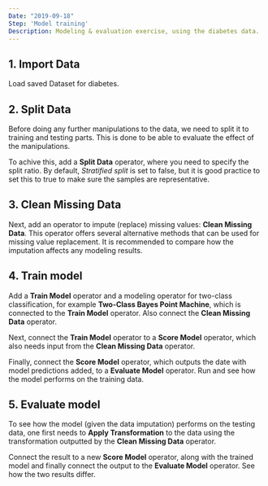 ```yaml
---
Date: "2019-09-18"
Step: 'Model training'
Description: Modeling & evaluation exercise, using the diabetes data.
---
```


## 1. Import Data
Load saved Dataset for diabetes.

## 2. Split Data

<p>Before doing any further manipulations to the data, we need
to split it to training and testing parts. This is done to be able
to evaluate the effect of the manipulations.</p>

<p>To achive this, add a <b>Split Data</b> operator, where you need to specify the split ratio. By default, <i>Stratified split</i> is set to false, but it is good practice to set this to true to make sure the 
samples are representative.</p>

## 3. Clean Missing Data

<p>Next, add an operator to impute (replace) missing values: 
<b>Clean Missing Data</b>. This operator offers several 
alternative methods that can be used for missing value replacement.
It is recommended to compare how the imputation affects any modeling 
results.</p>

## 4. Train model

<p> Add a <b>Train Model</b> operator and a modeling operator
for two-class classification, for example
<b>Two-Class Bayes Point Machine</b>, which is connected to the
<b>Train Model</b> operator. Also connect the <b>Clean Missing Data</b>
operator. </p>

<p> Next, connect the <b>Train Model</b> operator to a 
<b>Score Model</b> operator, which also needs input from the
<b>Clean Missing Data</b> operator. </p>

<p>Finally, connect the <b>Score Model</b> operator, which outputs
the date with model predictions added, to a <b>Evaluate Model</b>
operator. Run and see how the model performs on the training data.</p>

## 5. Evaluate model
<p>To see how the model (given the data imputation) performs on the 
testing data, one first needs to <b>Apply Transformation</b> to the data
using the transformation outputted by the <b>Clean Missing Data</b> 
operator.</p>

<p>Connect the result to a new <b>Score Model</b> operator, along 
with the trained model and finally connect the output to the
<b>Evaluate Model</b> operator. See how the two results differ.</p>